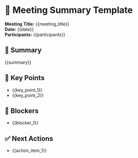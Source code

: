 # 🧠 Meeting Summary Template

**Meeting Title:** {{meeting_title}}  
**Date:** {{date}}  
**Participants:** {{participants}}

## 📝 Summary
{{summary}}

## 🔑 Key Points
- {{key_point_1}}
- {{key_point_2}}

## 🚧 Blockers
- {{blocker_1}}

## ✅ Next Actions
- {{action_item_1}}
